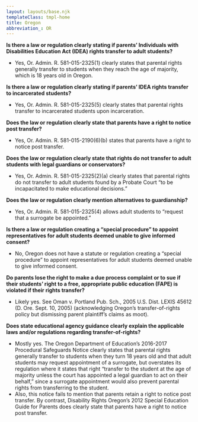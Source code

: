 ```yaml
---
layout: layouts/base.njk
templateClass: tmpl-home
title: Oregon
abbreviation_: OR
---
```


**Is there a law or regulation clearly stating if parents’ Individuals with Disabilities Education Act (IDEA) rights transfer to adult students?**

- Yes, Or. Admin. R. 581-015-2325(1) clearly states that parental rights generally transfer to students when they reach the age of majority, which is 18 years old in Oregon.

**Is there a law or regulation clearly stating if parents’ IDEA rights transfer to incarcerated students?**

- Yes, Or. Admin. R. 581-015-2325(5) clearly states that parental rights transfer to incarcerated students upon incarceration.

**Does the law or regulation clearly state that parents have a right to notice post transfer?**

- Yes, Or. Admin. R. 581-015-2190(6)(b) states that parents have a right to notice post transfer.

**Does the law or regulation clearly state that rights do not transfer to adult students with legal guardians or conservators?**

- Yes, Or. Admin. R. 581-015-2325(2)(a) clearly states that parental rights do not transfer to adult students found by a Probate Court “to be incapacitated to make educational decisions.”

**Does the law or regulation clearly mention alternatives to guardianship?**

- Yes, Or. Admin. R. 581-015-2325(4) allows adult students to “request that a surrogate be appointed.”

**Is there a law or regulation creating a “special procedure” to appoint representatives for adult students deemed unable to give informed consent?**

- No, Oregon does not have a statute or regulation creating a “special procedure” to appoint representatives for adult students deemed unable to give informed consent.

**Do parents lose the right to make a due process complaint or to sue if their students’ right to a free, appropriate public education (FAPE) is violated if their rights transfer?**

- Likely yes. See Oman v. Portland Pub. Sch., 2005 U.S. Dist. LEXIS 45612 (D. Ore. Sept. 10, 2005) (acknowledging Oregon’s transfer-of-rights policy but dismissing parent plaintiff’s claims as moot).

**Does state educational agency guidance clearly explain the applicable laws and/or regulations regarding transfer-of-rights?**

- Mostly yes. The Oregon Department of Education’s 2016-2017 Procedural Safeguards Notice clearly states that parental rights generally transfer to students when they turn 18 years old and that adult students may request appointment of a surrogate, but overstates its regulation where it states that right “transfer to the student at the age of majority unless the court has appointed a legal guardian to act on their behalf,” since a surrogate appointment would also prevent parental rights from transferring to the student.
- Also, this notice fails to mention that parents retain a right to notice post transfer. By contrast, Disability Rights Oregon’s 2012 Special Education Guide for Parents does clearly state that parents have a right to notice post transfer.
